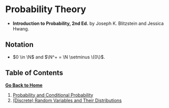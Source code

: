 # Probability Theory

* **Introduction to Probability, 2nd Ed.** by Joseph K. Blitzstein and Jessica Hwang.

## Notation

* $0 \in \N$ and $\N^+ = \N \setminus \{0\}$.

## Table of Contents

[**Go Back to Home**](../../README.md)

1. [Probability and Conditional Probability](./01-probability-and-conditional-probability.md)
2. [(Discrete) Random Variables and Their Distributions](./02-discrete-random-variables-and-their-distributions.md)
